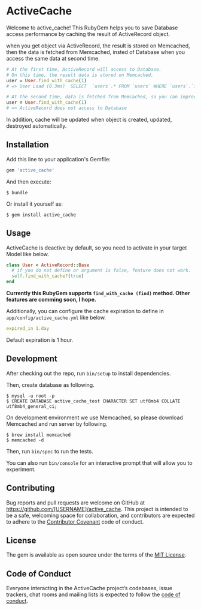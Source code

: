 # ActiveCache

Welcome to active_cache! This RubyGem helps you to save Database access performance by caching the result of ActiveRecord object.

when you get object via ActiveRecord, the result is stored on Memcached, then the data is fetched from Memcached, insted of Database when you access the same data at second time.

```ruby
# At the first time, ActiveRecord will access to Database.
# On this time, the result data is stored on Memcached.
user = User.find_with_cache(1)
# => User Load (0.3ms)  SELECT  `users`.* FROM `users` WHERE `users`.`id` = 1 LIMIT 1

# At the second time, data is fetched from Memcached, so you can improve performance!
user = User.find_with_cache(1)
# => ActiveRecord does not access to Database
```

In addition, cache will be updated when object is created, updated, destroyed automatically.

## Installation

Add this line to your application's Gemfile:

```ruby
gem 'active_cache'
```

And then execute:

    $ bundle

Or install it yourself as:

    $ gem install active_cache

## Usage

ActiveCache is deactive by default, so you need to activate  in your target Model like below.

```ruby
class User < ActiveRecord::Base
  # if you do not define or argument is false, feature does not work.
  self.find_with_cache?(true)
end
```

**Currently this RubyGem supports `find_with_cache (find)` method. Other features are comming soon, I hope.**

Additionally, you can configure the cache expiration to define in `app/config/active_cache.yml` like below.

```yml
expired_in 1.day
```

Default expiration is 1 hour.

## Development

After checking out the repo, run `bin/setup` to install dependencies.

Then, create database as following.

```
$ mysql -u root -p
$ CREATE DATABASE active_cache_test CHARACTER SET utf8mb4 COLLATE utf8mb4_general_ci;
```

On development environment we use Memcached, so please download Memcached and run server by following.

```
$ brew install memcached
$ memcached -d
```

Then, run `bin/spec` to run the tests.

You can also run `bin/console` for an interactive prompt that will allow you to experiment.

## Contributing

Bug reports and pull requests are welcome on GitHub at https://github.com/[USERNAME]/active_cache. This project is intended to be a safe, welcoming space for collaboration, and contributors are expected to adhere to the [Contributor Covenant](http://contributor-covenant.org) code of conduct.

## License

The gem is available as open source under the terms of the [MIT License](https://opensource.org/licenses/MIT).

## Code of Conduct

Everyone interacting in the ActiveCache project’s codebases, issue trackers, chat rooms and mailing lists is expected to follow the [code of conduct](https://github.com/[USERNAME]/active_cache/blob/master/CODE_OF_CONDUCT.md).
